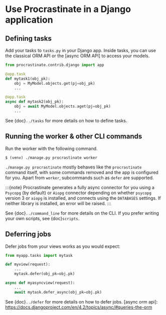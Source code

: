 # Use Procrastinate in a Django application

## Defining tasks

Add your tasks to `tasks.py` in your Django app.
Inside tasks, you can use the classical ORM API or the [async ORM API] to access your models.

```python
from procrastinate.contrib.django import app

@app.task
def mytask1(obj_pk):
    obj = MyModel.objects.get(pj=obj_pk)
    ...

@app.task
async def mytask2(obj_pk):
    obj = await MyModel.objects.aget(pj=obj_pk)
    ...
```

See {doc}`../tasks` for more details on how to define tasks.

## Running the worker & other CLI commands

Run the worker with the following command.
```console
$ (venv) ./manage.py procrastinate worker
```

`./manage.py procrastinate` mostly behaves like the `procrastinate` command
itself, with some commands removed and the app is configured for you.
Apart from `worker`, subcommands such as `defer` are supported.

:::{note}
Procrastinate generates a fully async connector for you using a `Psycopg` (by
default) or `Aiopg` connector depending on whether `psycopg` version 3 or
`aiopg` is installed, and connects using the `DATABASES` settings. If neither
library is installed, an error will be raised.
:::

See {doc}`../command_line` for more details on the CLI.
If you prefer writing your own scripts, see {doc}`scripts`.

## Deferring jobs

Defer jobs from your views works as you would expect:

```python
from myapp.tasks import mytask

def myview(request):
    ...
    mytask.defer(obj_pk=obj.pk)

async def myasyncview(request):
    ...
    await mytask.defer_async(obj_pk=obj.pk)
```

See {doc}`../defer` for more details on how to defer jobs.
[async orm api]: https://docs.djangoproject.com/en/4.2/topics/async/#queries-the-orm
